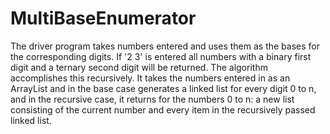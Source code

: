 # MultiBaseEnumerator
The driver program takes numbers entered and uses them as the bases for the corresponding digits. If '2 3' is entered all numbers with a binary first digit and a ternary second digit will be returned. 
The algorithm accomplishes this recursively. It takes the numbers entered in as an ArrayList and in the base case generates a linked list for every digit 0 to n, and in the recursive case, it returns for the numbers 0 to n: a new list consisting of the current number and every item in the recursively passed linked list.
